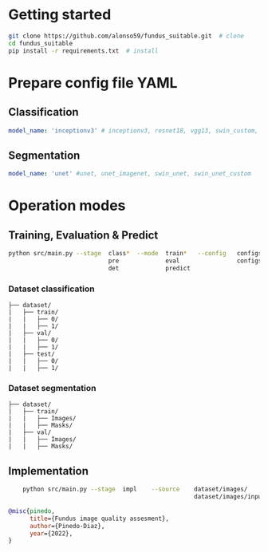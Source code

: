 # Getting started

```bash
git clone https://github.com/alonso59/fundus_suitable.git  # clone
cd fundus_suitable
pip install -r requirements.txt  # install
```

# Prepare config file YAML

## Classification

```yaml
model_name: 'inceptionv3' # inceptionv3, resnet18, vgg13, swin_custom, swin_tiny, nat_mini, nat_custom
```

## Segmentation

```yaml
model_name: 'unet' #unet, unet_imagenet, swin_unet, swin_unet_custom
```
# Operation modes

## Training, Evaluation & Predict
```bash
python src/main.py --stage  class*  --mode  train*   --config   configs/classifier.yaml*            
                            pre             eval                configs/segmenter.yaml                           
                            det             predict  
```

### Dataset classification

    ├── dataset/               
    |   ├── train/
    |   |   ├── 0/
    |   |   ├── 1/
    |   ├── val/
    |   |   ├── 0/
    |   |   ├── 1/
    |   ├── test/
    |   |   ├── 0/
    |   |   ├── 1/

### Dataset segmentation

    ├── dataset/               
    |   ├── train/
    |   |   ├── Images/
    |   |   ├── Masks/
    |   ├── val/
    |   |   ├── Images/
    |   |   ├── Masks/

## Implementation

```bash
    python src/main.py --stage  impl    --source    dataset/images/
                                                    dataset/images/input.jpg
```

```bibtex
@misc{pinedo,
      title={Fundus image quality assesment}, 
      author={Pinedo-Diaz},
      year={2022},
}
```
